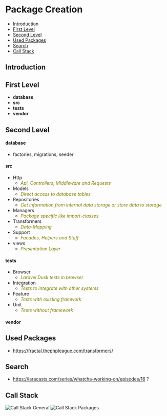 # Package Creation

- [Introduction](#introduction)
- [First Level](#first-level)
- [Second Level](#second-level)
- [Used Packages](#used-packages)
- [Search](#search)
- [Call Stack](#call-stack)

<a name="introduction"></a>
## Introduction

<a name="first-level"></a>
## First Level
- **database**
- **src**
- **tests**
- **vendor**

<a name="second-level"></a>
## Second Level
#### **database**
- factories, migrations, seeder

#### **src**
- Http
	- <em style="color:olive;">Api, Controllers, Middleware and Requests</em>
- Models
	- <em style="color:olive;">Direct access to database tables</em>
- Repositories
	- <em style="color:olive;">Get information from internal data storage or store data to storage</em>
- Managers
	- <em style="color:olive;">Package specific like import-classes</em>
- Transformers
	- <em style="color:olive;">Data-Mapping</em>
- Support
	- <em style="color:olive;">Facades, Helpers and Stuff</em>  
- views
	- <em style="color:olive;">Presentation Layer</em>
  
#### **tests**
- Browser
	- <em style="color:olive;">Laravel Dusk tests in browser</em>
- Integration
	- <em style="color:olive;">Tests to integrate with other systems</em>  
- Feature
	- <em style="color:olive;">Tests with existing framwork</em>
- Unit
	- <em style="color:olive;">Tests without framework</em>

#### **vendor**

<a name="used-packages"></a>
## Used Packages
- https://fractal.thephpleague.com/transformers/

<a name="search"></a>
## Search
- https://laracasts.com/series/whatcha-working-on/episodes/16 ?

<a name="call-stack"></a>
## Call Stack
![Call Stack General](https://raw.githubusercontent.com/laragento/docs/develop/images/CallStackGeneral_v0.1.jpg)
![Call Stack Packages](https://raw.githubusercontent.com/laragento/docs/develop/images/CallStackPackages_v0.1.jpg)